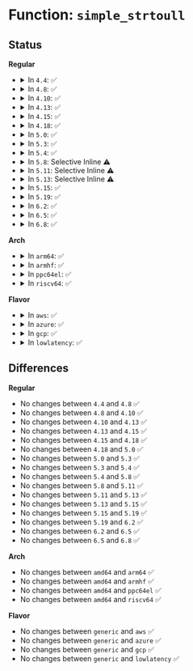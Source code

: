 # Function: <code>simple_strtoull</code>

## Status
<b>Regular</b>
<ul>
<li>
<details>
<summary>In <code>4.4</code>: ✅</summary>

```c
long long unsigned int simple_strtoull(const char *cp, char **endp, unsigned int base);
```

**Collision:** Unique Global

**Inline:** No

**Transformation:** False

**Instances:**

```
In lib/vsprintf.c (ffffffff813f26a0)
Location: lib/vsprintf.c:50
Inline: False
Direct callers:
  - arch/x86/kernel/cpu/mtrr/if.c:mtrr_write
  - arch/x86/kernel/cpu/mtrr/if.c:mtrr_write
  - arch/x86/kernel/early_printk.c:early_serial_init
  - kernel/debug/kdb/kdb_main.c:kdbgetu64arg
  - kernel/debug/kdb/kdb_main.c:kdbgetu64arg
  - security/apparmor/procattr.c:aa_setprocattr_changehat
  - block/cfq-iosched.c:cfq_set_weight_on_dfl
  - lib/cmdline.c:memparse
  - lib/vsprintf.c:vsscanf
  - lib/vsprintf.c:vsscanf
  - drivers/xen/xen-balloon.c:store_target_kb
```
**Symbols:**

```
ffffffff813f26a0-ffffffff813f270d: simple_strtoull (STB_GLOBAL)
```
</details>
</li>
<li>
<details>
<summary>In <code>4.8</code>: ✅</summary>

```c
long long unsigned int simple_strtoull(const char *cp, char **endp, unsigned int base);
```

**Collision:** Unique Global

**Inline:** No

**Transformation:** False

**Instances:**

```
In lib/vsprintf.c (ffffffff81439340)
Location: lib/vsprintf.c:56
Inline: False
Direct callers:
  - arch/x86/kernel/cpu/mtrr/if.c:mtrr_write
  - arch/x86/kernel/cpu/mtrr/if.c:mtrr_write
  - arch/x86/kernel/early_printk.c:early_serial_init
  - kernel/debug/kdb/kdb_main.c:kdbgetu64arg
  - kernel/debug/kdb/kdb_main.c:kdbgetu64arg
  - security/apparmor/procattr.c:aa_setprocattr_changehat
  - block/cfq-iosched.c:cfq_set_weight_on_dfl
  - lib/cmdline.c:memparse
  - lib/vsprintf.c:vsscanf
  - lib/vsprintf.c:vsscanf
  - drivers/xen/xen-balloon.c:store_target_kb
```
**Symbols:**

```
ffffffff81439340-ffffffff814393ad: simple_strtoull (STB_GLOBAL)
```
</details>
</li>
<li>
<details>
<summary>In <code>4.10</code>: ✅</summary>

```c
long long unsigned int simple_strtoull(const char *cp, char **endp, unsigned int base);
```

**Collision:** Unique Global

**Inline:** No

**Transformation:** False

**Instances:**

```
In lib/vsprintf.c (ffffffff81456320)
Location: lib/vsprintf.c:56
Inline: False
Direct callers:
  - arch/x86/kernel/cpu/mtrr/if.c:mtrr_write
  - arch/x86/kernel/cpu/mtrr/if.c:mtrr_write
  - arch/x86/kernel/early_printk.c:early_serial_init
  - kernel/debug/kdb/kdb_main.c:kdbgetu64arg
  - kernel/debug/kdb/kdb_main.c:kdbgetu64arg
  - security/apparmor/procattr.c:aa_setprocattr_changehat
  - block/cfq-iosched.c:cfq_set_weight_on_dfl
  - lib/cmdline.c:memparse
  - lib/vsprintf.c:vsscanf
  - lib/vsprintf.c:vsscanf
  - drivers/xen/xen-balloon.c:store_target_kb
  - drivers/tty/serial/serial_core.c:uart_parse_earlycon
```
**Symbols:**

```
ffffffff81456320-ffffffff8145638d: simple_strtoull (STB_GLOBAL)
```
</details>
</li>
<li>
<details>
<summary>In <code>4.13</code>: ✅</summary>

```c
long long unsigned int simple_strtoull(const char *cp, char **endp, unsigned int base);
```

**Collision:** Unique Global

**Inline:** No

**Transformation:** False

**Instances:**

```
In lib/vsprintf.c (ffffffff818f7c00)
Location: lib/vsprintf.c:57
Inline: False
Direct callers:
  - arch/x86/kernel/cpu/mtrr/if.c:mtrr_write
  - arch/x86/kernel/cpu/mtrr/if.c:mtrr_write
  - arch/x86/kernel/early_printk.c:early_serial_init
  - kernel/debug/kdb/kdb_main.c:kdbgetu64arg
  - kernel/debug/kdb/kdb_main.c:kdbgetu64arg
  - security/apparmor/procattr.c:aa_setprocattr_changehat
  - block/cfq-iosched.c:cfq_set_weight_on_dfl
  - drivers/xen/xen-balloon.c:store_target_kb
  - drivers/tty/serial/serial_core.c:uart_parse_earlycon
  - lib/cmdline.c:memparse
  - lib/vsprintf.c:vsscanf
  - lib/vsprintf.c:vsscanf
```
**Symbols:**

```
ffffffff818f7c00-ffffffff818f7c6d: simple_strtoull (STB_GLOBAL)
```
</details>
</li>
<li>
<details>
<summary>In <code>4.15</code>: ✅</summary>

```c
long long unsigned int simple_strtoull(const char *cp, char **endp, unsigned int base);
```

**Collision:** Unique Global

**Inline:** No

**Transformation:** False

**Instances:**

```
In lib/vsprintf.c (ffffffff8197e680)
Location: lib/vsprintf.c:59
Inline: False
Direct callers:
  - arch/x86/kernel/cpu/mtrr/if.c:mtrr_write
  - arch/x86/kernel/cpu/mtrr/if.c:mtrr_write
  - arch/x86/kernel/early_printk.c:early_serial_init
  - kernel/debug/kdb/kdb_main.c:kdbgetu64arg
  - kernel/debug/kdb/kdb_main.c:kdbgetu64arg
  - security/apparmor/procattr.c:aa_setprocattr_changehat
  - block/cfq-iosched.c:cfq_set_weight_on_dfl
  - drivers/xen/xen-balloon.c:store_target_kb
  - drivers/tty/serial/serial_core.c:uart_parse_earlycon
  - lib/cmdline.c:memparse
  - lib/vsprintf.c:vsscanf
  - lib/vsprintf.c:vsscanf
```
**Symbols:**

```
ffffffff8197e680-ffffffff8197e6ed: simple_strtoull (STB_GLOBAL)
```
</details>
</li>
<li>
<details>
<summary>In <code>4.18</code>: ✅</summary>

```c
long long unsigned int simple_strtoull(const char *cp, char **endp, unsigned int base);
```

**Collision:** Unique Global

**Inline:** No

**Transformation:** False

**Instances:**

```
In lib/vsprintf.c (ffffffff819dabb0)
Location: lib/vsprintf.c:58
Inline: False
Direct callers:
  - arch/x86/kernel/e820.c:parse_memmap_opt
  - arch/x86/kernel/e820.c:parse_memmap_opt
  - arch/x86/kernel/cpu/mtrr/if.c:mtrr_write
  - arch/x86/kernel/cpu/mtrr/if.c:mtrr_write
  - arch/x86/kernel/early_printk.c:early_serial_init
  - kernel/debug/kdb/kdb_main.c:kdbgetu64arg
  - kernel/debug/kdb/kdb_main.c:kdbgetu64arg
  - mm/page_alloc.c:cmdline_parse_core
  - security/apparmor/procattr.c:aa_setprocattr_changehat
  - block/cfq-iosched.c:cfq_set_weight_on_dfl
  - drivers/xen/xen-balloon.c:store_target_kb
  - drivers/tty/serial/serial_core.c:uart_parse_earlycon
  - lib/cmdline.c:memparse
  - lib/vsprintf.c:vsscanf
  - lib/vsprintf.c:vsscanf
```
**Symbols:**

```
ffffffff819dabb0-ffffffff819dac1d: simple_strtoull (STB_GLOBAL)
```
</details>
</li>
<li>
<details>
<summary>In <code>5.0</code>: ✅</summary>

```c
long long unsigned int simple_strtoull(const char *cp, char **endp, unsigned int base);
```

**Collision:** Unique Global

**Inline:** No

**Transformation:** False

**Instances:**

```
In lib/vsprintf.c (ffffffff81a12e50)
Location: lib/vsprintf.c:59
Inline: False
Direct callers:
  - arch/x86/kernel/e820.c:parse_memmap_opt
  - arch/x86/kernel/e820.c:parse_memmap_opt
  - arch/x86/kernel/cpu/mtrr/if.c:mtrr_write
  - arch/x86/kernel/cpu/mtrr/if.c:mtrr_write
  - arch/x86/kernel/early_printk.c:early_serial_init
  - kernel/debug/kdb/kdb_main.c:kdbgetu64arg
  - kernel/debug/kdb/kdb_main.c:kdbgetu64arg
  - mm/page_alloc.c:cmdline_parse_core
  - security/apparmor/procattr.c:aa_setprocattr_changehat
  - drivers/xen/xen-balloon.c:store_target_kb
  - drivers/tty/serial/serial_core.c:uart_parse_earlycon
  - lib/cmdline.c:memparse
  - lib/vsprintf.c:vsscanf
  - lib/vsprintf.c:vsscanf
```
**Symbols:**

```
ffffffff81a12e50-ffffffff81a12ebd: simple_strtoull (STB_GLOBAL)
```
</details>
</li>
<li>
<details>
<summary>In <code>5.3</code>: ✅</summary>

```c
long long unsigned int simple_strtoull(const char *cp, char **endp, unsigned int base);
```

**Collision:** Unique Global

**Inline:** No

**Transformation:** False

**Instances:**

```
In lib/vsprintf.c (ffffffff81a822b0)
Location: lib/vsprintf.c:61
Inline: False
Direct callers:
  - arch/x86/kernel/e820.c:parse_memmap_opt
  - arch/x86/kernel/e820.c:parse_memmap_opt
  - arch/x86/kernel/cpu/mtrr/if.c:mtrr_write
  - arch/x86/kernel/cpu/mtrr/if.c:mtrr_write
  - arch/x86/kernel/early_printk.c:early_serial_init
  - kernel/debug/kdb/kdb_main.c:kdbgetu64arg
  - kernel/debug/kdb/kdb_main.c:kdbgetu64arg
  - mm/page_alloc.c:cmdline_parse_core
  - security/apparmor/procattr.c:aa_setprocattr_changehat
  - drivers/xen/xen-balloon.c:store_target_kb
  - drivers/tty/serial/serial_core.c:uart_parse_earlycon
  - lib/cmdline.c:memparse
  - lib/vsprintf.c:vsscanf
  - lib/vsprintf.c:vsscanf
```
**Symbols:**

```
ffffffff81a822b0-ffffffff81a8231d: simple_strtoull (STB_GLOBAL)
```
</details>
</li>
<li>
<details>
<summary>In <code>5.4</code>: ✅</summary>

```c
long long unsigned int simple_strtoull(const char *cp, char **endp, unsigned int base);
```

**Collision:** Unique Global

**Inline:** No

**Transformation:** False

**Instances:**

```
In lib/vsprintf.c (ffffffff81ab94c0)
Location: lib/vsprintf.c:61
Inline: False
Direct callers:
  - arch/x86/kernel/e820.c:parse_memmap_opt
  - arch/x86/kernel/e820.c:parse_memmap_opt
  - arch/x86/kernel/cpu/mtrr/if.c:mtrr_write
  - arch/x86/kernel/cpu/mtrr/if.c:mtrr_write
  - arch/x86/kernel/early_printk.c:early_serial_init
  - kernel/debug/kdb/kdb_main.c:kdbgetu64arg
  - kernel/debug/kdb/kdb_main.c:kdbgetu64arg
  - mm/page_alloc.c:cmdline_parse_core
  - security/apparmor/procattr.c:aa_setprocattr_changehat
  - drivers/xen/xen-balloon.c:store_target_kb
  - drivers/tty/serial/serial_core.c:uart_parse_earlycon
  - lib/cmdline.c:memparse
  - lib/vsprintf.c:vsscanf
  - lib/vsprintf.c:vsscanf
```
**Symbols:**

```
ffffffff81ab94c0-ffffffff81ab952d: simple_strtoull (STB_GLOBAL)
```
</details>
</li>
<li>
<details>
<summary>In <code>5.8</code>: Selective Inline ⚠️</summary>

```c
long long unsigned int simple_strtoull(const char *cp, char **endp, unsigned int base);
```

**Collision:** Unique Global

**Inline:** Selective

**Transformation:** False

**Instances:**

```
In lib/vsprintf.c (ffffffff815f71f5)
Location: lib/vsprintf.c:64
Inline: True
Inline callers:
  - lib/vsprintf.c:vsscanf
  - lib/vsprintf.c:vsscanf
Direct callers:
  - arch/x86/kernel/cpu/mtrr/if.c:mtrr_write
  - arch/x86/kernel/cpu/mtrr/if.c:mtrr_write
  - arch/x86/kernel/early_printk.c:early_serial_init
  - kernel/debug/kdb/kdb_main.c:kdb_rm
  - kernel/debug/kdb/kdb_main.c:kdb_rm
  - mm/page_alloc.c:cmdline_parse_core
  - security/apparmor/procattr.c:aa_setprocattr_changehat
  - lib/cmdline.c:memparse
  - drivers/pnp/interface.c:resources_store
  - drivers/pnp/interface.c:resources_store
  - drivers/xen/xen-balloon.c:store_target_kb
  - drivers/tty/serial/serial_core.c:uart_parse_earlycon
  - drivers/scsi/scsi_sysfs.c:scsi_scan
  - drivers/scsi/scsi_sysfs.c:scsi_scan
  - drivers/scsi/scsi_sysfs.c:scsi_scan
```
**Symbols:**

```
ffffffff815f4140-ffffffff815f41ad: simple_strtoull (STB_GLOBAL)
```
</details>
</li>
<li>
<details>
<summary>In <code>5.11</code>: Selective Inline ⚠️</summary>

```c
long long unsigned int simple_strtoull(const char *cp, char **endp, unsigned int base);
```

**Collision:** Unique Global

**Inline:** Selective

**Transformation:** False

**Instances:**

```
In lib/vsprintf.c (ffffffff8161b608)
Location: lib/vsprintf.c:64
Inline: True
Inline callers:
  - lib/vsprintf.c:vsscanf
  - lib/vsprintf.c:vsscanf
Direct callers:
  - arch/x86/kernel/cpu/mtrr/if.c:mtrr_write
  - arch/x86/kernel/cpu/mtrr/if.c:mtrr_write
  - arch/x86/kernel/early_printk.c:early_serial_init
  - kernel/debug/kdb/kdb_main.c:kdb_rm
  - kernel/debug/kdb/kdb_main.c:kdb_rm
  - mm/page_alloc.c:cmdline_parse_core
  - security/apparmor/procattr.c:aa_setprocattr_changehat
  - lib/cmdline.c:memparse
  - lib/cmdline.c:get_option
  - lib/cmdline.c:get_option
  - drivers/pnp/interface.c:resources_store
  - drivers/pnp/interface.c:resources_store
  - drivers/xen/xen-balloon.c:store_target_kb
  - drivers/tty/serial/serial_core.c:uart_parse_earlycon
  - drivers/scsi/scsi_sysfs.c:scsi_scan
  - drivers/scsi/scsi_sysfs.c:scsi_scan
  - drivers/scsi/scsi_sysfs.c:scsi_scan
```
**Symbols:**

```
ffffffff816187b0-ffffffff8161881d: simple_strtoull (STB_GLOBAL)
```
</details>
</li>
<li>
<details>
<summary>In <code>5.13</code>: Selective Inline ⚠️</summary>

```c
long long unsigned int simple_strtoull(const char *cp, char **endp, unsigned int base);
```

**Collision:** Unique Global

**Inline:** Selective

**Transformation:** False

**Instances:**

```
In lib/vsprintf.c (ffffffff815fd0f6)
Location: lib/vsprintf.c:89
Inline: True
Direct callers:
  - arch/x86/kernel/cpu/mtrr/if.c:mtrr_write
  - arch/x86/kernel/cpu/mtrr/if.c:mtrr_write
  - arch/x86/kernel/early_printk.c:early_serial_init
  - kernel/debug/kdb/kdb_main.c:kdb_rm
  - kernel/debug/kdb/kdb_main.c:kdb_rm
  - mm/page_alloc.c:cmdline_parse_core
  - security/apparmor/procattr.c:aa_setprocattr_changehat
  - lib/cmdline.c:memparse
  - lib/cmdline.c:get_option
  - lib/cmdline.c:get_option
  - drivers/pnp/interface.c:resources_store
  - drivers/pnp/interface.c:resources_store
  - drivers/xen/xen-balloon.c:store_target_kb
  - drivers/tty/serial/serial_core.c:uart_parse_earlycon
  - drivers/scsi/scsi_sysfs.c:store_scan
  - drivers/scsi/scsi_sysfs.c:store_scan
  - drivers/scsi/scsi_sysfs.c:store_scan
```
**Symbols:**

```
ffffffff815fd030-ffffffff815fd0cb: simple_strtoull (STB_GLOBAL)
```
</details>
</li>
<li>
<details>
<summary>In <code>5.15</code>: ✅</summary>

```c
long long unsigned int simple_strtoull(const char *cp, char **endp, unsigned int base);
```

**Collision:** Unique Global

**Inline:** No

**Transformation:** False

**Instances:**

```
In lib/vsprintf.c (ffffffff8166acc0)
Location: lib/vsprintf.c:90
Inline: False
Direct callers:
  - arch/x86/kernel/cpu/mtrr/if.c:mtrr_write
  - arch/x86/kernel/cpu/mtrr/if.c:mtrr_write
  - arch/x86/kernel/early_printk.c:early_serial_init
  - kernel/debug/kdb/kdb_main.c:kdb_rm
  - kernel/debug/kdb/kdb_main.c:kdb_rm
  - mm/page_alloc.c:cmdline_parse_core
  - security/apparmor/procattr.c:aa_setprocattr_changehat
  - lib/cmdline.c:memparse
  - lib/cmdline.c:get_option
  - lib/cmdline.c:get_option
  - drivers/pnp/interface.c:resources_store
  - drivers/pnp/interface.c:resources_store
  - drivers/xen/xen-balloon.c:target_kb_store
  - drivers/tty/serial/serial_core.c:uart_parse_earlycon
  - drivers/scsi/scsi_sysfs.c:store_scan
  - drivers/scsi/scsi_sysfs.c:store_scan
  - drivers/scsi/scsi_sysfs.c:store_scan
```
**Symbols:**

```
ffffffff8166acc0-ffffffff8166ad5b: simple_strtoull (STB_GLOBAL)
```
</details>
</li>
<li>
<details>
<summary>In <code>5.19</code>: ✅</summary>

```c
long long unsigned int simple_strtoull(const char *cp, char **endp, unsigned int base);
```

**Collision:** Unique Global

**Inline:** No

**Transformation:** False

**Instances:**

```
In lib/vsprintf.c (ffffffff81783540)
Location: lib/vsprintf.c:94
Inline: False
Direct callers:
  - arch/x86/kernel/cpu/mtrr/if.c:mtrr_write
  - arch/x86/kernel/cpu/mtrr/if.c:mtrr_write
  - arch/x86/kernel/early_printk.c:early_serial_init
  - kernel/debug/kdb/kdb_main.c:kdb_rm
  - kernel/debug/kdb/kdb_main.c:kdb_rm
  - mm/page_alloc.c:cmdline_parse_core
  - security/apparmor/procattr.c:aa_setprocattr_changehat
  - lib/cmdline.c:memparse
  - lib/cmdline.c:get_option
  - lib/cmdline.c:get_option
  - drivers/pnp/interface.c:resources_store
  - drivers/pnp/interface.c:resources_store
  - drivers/xen/xen-balloon.c:target_kb_store
  - drivers/tty/serial/serial_core.c:uart_parse_earlycon
  - drivers/scsi/scsi_sysfs.c:store_scan
  - drivers/scsi/scsi_sysfs.c:store_scan
  - drivers/scsi/scsi_sysfs.c:store_scan
```
**Symbols:**

```
ffffffff81783540-ffffffff81783561: simple_strtoull (STB_GLOBAL)
```
</details>
</li>
<li>
<details>
<summary>In <code>6.2</code>: ✅</summary>

```c
long long unsigned int simple_strtoull(const char *cp, char **endp, unsigned int base);
```

**Collision:** Unique Global

**Inline:** No

**Transformation:** False

**Instances:**

```
In lib/vsprintf.c (ffffffff82040550)
Location: lib/vsprintf.c:95
Inline: False
Direct callers:
  - arch/x86/kernel/cpu/mtrr/if.c:mtrr_write
  - arch/x86/kernel/cpu/mtrr/if.c:mtrr_write
  - arch/x86/kernel/early_printk.c:early_serial_init
  - kernel/debug/kdb/kdb_main.c:kdb_rm
  - kernel/debug/kdb/kdb_main.c:kdb_rm
  - mm/page_alloc.c:cmdline_parse_movablecore
  - security/apparmor/procattr.c:aa_setprocattr_changehat
  - drivers/pnp/interface.c:resources_store
  - drivers/pnp/interface.c:resources_store
  - drivers/xen/xen-balloon.c:target_kb_store
  - drivers/tty/serial/serial_core.c:uart_parse_earlycon
  - drivers/scsi/scsi_sysfs.c:store_scan
  - drivers/scsi/scsi_sysfs.c:store_scan
  - drivers/scsi/scsi_sysfs.c:store_scan
  - lib/cmdline.c:memparse
  - lib/cmdline.c:get_option
  - lib/cmdline.c:get_option
```
**Symbols:**

```
ffffffff82040550-ffffffff82040571: simple_strtoull (STB_GLOBAL)
```
</details>
</li>
<li>
<details>
<summary>In <code>6.5</code>: ✅</summary>

```c
long long unsigned int simple_strtoull(const char *cp, char **endp, unsigned int base);
```

**Collision:** Unique Global

**Inline:** No

**Transformation:** False

**Instances:**

```
In lib/vsprintf.c (ffffffff820bea50)
Location: lib/vsprintf.c:95
Inline: False
Direct callers:
  - arch/x86/kernel/cpu/mtrr/if.c:mtrr_write
  - arch/x86/kernel/cpu/mtrr/if.c:mtrr_write
  - arch/x86/kernel/early_printk.c:early_serial_init
  - kernel/debug/kdb/kdb_main.c:kdb_rm
  - kernel/debug/kdb/kdb_main.c:kdb_rm
  - mm/mm_init.c:cmdline_parse_movablecore
  - security/apparmor/procattr.c:aa_setprocattr_changehat
  - drivers/pnp/interface.c:resources_store
  - drivers/pnp/interface.c:resources_store
  - drivers/xen/xen-balloon.c:target_kb_store
  - drivers/tty/serial/serial_core.c:uart_parse_earlycon
  - drivers/scsi/scsi_sysfs.c:store_scan
  - drivers/scsi/scsi_sysfs.c:store_scan
  - drivers/scsi/scsi_sysfs.c:store_scan
  - lib/cmdline.c:memparse
  - lib/cmdline.c:get_option
  - lib/cmdline.c:get_option
```
**Symbols:**

```
ffffffff820bea50-ffffffff820bea71: simple_strtoull (STB_GLOBAL)
```
</details>
</li>
<li>
<details>
<summary>In <code>6.8</code>: ✅</summary>

```c
long long unsigned int simple_strtoull(const char *cp, char **endp, unsigned int base);
```

**Collision:** Unique Global

**Inline:** No

**Transformation:** False

**Instances:**

```
In lib/vsprintf.c (ffffffff821992d0)
Location: lib/vsprintf.c:97
Inline: False
Direct callers:
  - arch/x86/kernel/cpu/mtrr/if.c:mtrr_write
  - arch/x86/kernel/cpu/mtrr/if.c:mtrr_write
  - arch/x86/kernel/early_printk.c:early_serial_init
  - kernel/debug/kdb/kdb_main.c:kdb_rm
  - kernel/debug/kdb/kdb_main.c:kdb_rm
  - mm/mm_init.c:cmdline_parse_movablecore
  - security/apparmor/procattr.c:aa_setprocattr_changehat
  - drivers/pnp/interface.c:resources_store
  - drivers/pnp/interface.c:resources_store
  - drivers/xen/xen-balloon.c:target_kb_store
  - drivers/tty/serial/serial_core.c:uart_parse_earlycon
  - drivers/scsi/scsi_sysfs.c:store_scan
  - drivers/scsi/scsi_sysfs.c:store_scan
  - drivers/scsi/scsi_sysfs.c:store_scan
  - lib/cmdline.c:memparse
  - lib/cmdline.c:get_option
  - lib/cmdline.c:get_option
```
**Symbols:**

```
ffffffff821992d0-ffffffff821992ec: simple_strtoull (STB_GLOBAL)
```
</details>
</li>
</ul>
<b>Arch</b>
<ul>
<li>
<details>
<summary>In <code>arm64</code>: ✅</summary>

```c
long long unsigned int simple_strtoull(const char *cp, char **endp, unsigned int base);
```

**Collision:** Unique Global

**Inline:** No

**Transformation:** False

**Instances:**

```
In lib/vsprintf.c (ffff800010d93b78)
Location: lib/vsprintf.c:61
Inline: False
Direct callers:
  - kernel/debug/kdb/kdb_main.c:kdbgetu64arg
  - kernel/debug/kdb/kdb_main.c:kdbgetu64arg
  - mm/page_alloc.c:cmdline_parse_core
  - security/apparmor/procattr.c:aa_setprocattr_changehat
  - drivers/xen/xen-balloon.c:store_target_kb
  - drivers/tty/serial/serial_core.c:uart_parse_earlycon
  - lib/cmdline.c:memparse
  - lib/vsprintf.c:vsscanf
  - lib/vsprintf.c:vsscanf
```
**Symbols:**

```
ffff800010d93b78-ffff800010d93bf4: simple_strtoull (STB_GLOBAL)
```
</details>
</li>
<li>
<details>
<summary>In <code>armhf</code>: ✅</summary>

```c
long long unsigned int simple_strtoull(const char *cp, char **endp, unsigned int base);
```

**Collision:** Unique Global

**Inline:** No

**Transformation:** False

**Instances:**

```
In lib/vsprintf.c (c0e8fe24)
Location: lib/vsprintf.c:61
Inline: False
Direct callers:
  - kernel/debug/kdb/kdb_main.c:kdbgetu64arg
  - kernel/debug/kdb/kdb_main.c:kdbgetu64arg
  - security/apparmor/procattr.c:aa_setprocattr_changehat
  - drivers/tty/serial/serial_core.c:uart_parse_earlycon
  - lib/cmdline.c:memparse
  - lib/vsprintf.c:vsscanf
  - lib/vsprintf.c:vsscanf
```
**Symbols:**

```
c0e8fe24-c0e8fea0: simple_strtoull (STB_GLOBAL)
```
</details>
</li>
<li>
<details>
<summary>In <code>ppc64el</code>: ✅</summary>

```c
long long unsigned int simple_strtoull(const char *cp, char **endp, unsigned int base);
```

**Collision:** Unique Global

**Inline:** No

**Transformation:** False

**Instances:**

```
In lib/vsprintf.c (c000000000ed8120)
Location: lib/vsprintf.c:61
Inline: False
Direct callers:
  - arch/powerpc/kernel/rtas-proc.c:parse_number
  - kernel/debug/kdb/kdb_main.c:kdbgetu64arg
  - kernel/debug/kdb/kdb_main.c:kdbgetu64arg
  - mm/page_alloc.c:cmdline_parse_core
  - security/apparmor/procattr.c:aa_setprocattr_changehat
  - drivers/tty/serial/serial_core.c:uart_parse_earlycon
  - lib/cmdline.c:memparse
  - lib/vsprintf.c:vsscanf
```
**Symbols:**

```
c000000000ed8120-c000000000ed81bc: simple_strtoull (STB_GLOBAL)
```
</details>
</li>
<li>
<details>
<summary>In <code>riscv64</code>: ✅</summary>

```c
long long unsigned int simple_strtoull(const char *cp, char **endp, unsigned int base);
```

**Collision:** Unique Global

**Inline:** No

**Transformation:** False

**Instances:**

```
In lib/vsprintf.c (ffffffe0008bdbc6)
Location: lib/vsprintf.c:61
Inline: False
Direct callers:
  - mm/page_alloc.c:cmdline_parse_core
  - security/apparmor/procattr.c:aa_setprocattr_changehat
  - drivers/tty/serial/serial_core.c:uart_parse_earlycon
  - lib/cmdline.c:memparse
  - lib/vsprintf.c:vsscanf
```
**Symbols:**

```
ffffffe0008bdbc6-ffffffe0008bdc1a: simple_strtoull (STB_GLOBAL)
```
</details>
</li>
</ul>
<b>Flavor</b>
<ul>
<li>
<details>
<summary>In <code>aws</code>: ✅</summary>

```c
long long unsigned int simple_strtoull(const char *cp, char **endp, unsigned int base);
```

**Collision:** Unique Global

**Inline:** No

**Transformation:** False

**Instances:**

```
In lib/vsprintf.c (ffffffff81a58310)
Location: lib/vsprintf.c:61
Inline: False
Direct callers:
  - arch/x86/kernel/e820.c:parse_memmap_opt
  - arch/x86/kernel/e820.c:parse_memmap_opt
  - arch/x86/kernel/cpu/mtrr/if.c:mtrr_write
  - arch/x86/kernel/cpu/mtrr/if.c:mtrr_write
  - arch/x86/kernel/early_printk.c:early_serial_init
  - kernel/debug/kdb/kdb_main.c:kdbgetu64arg
  - kernel/debug/kdb/kdb_main.c:kdbgetu64arg
  - mm/page_alloc.c:cmdline_parse_core
  - security/apparmor/procattr.c:aa_setprocattr_changehat
  - drivers/tty/serial/serial_core.c:uart_parse_earlycon
  - lib/cmdline.c:memparse
  - lib/vsprintf.c:vsscanf
  - lib/vsprintf.c:vsscanf
```
**Symbols:**

```
ffffffff81a58310-ffffffff81a5837d: simple_strtoull (STB_GLOBAL)
```
</details>
</li>
<li>
<details>
<summary>In <code>azure</code>: ✅</summary>

```c
long long unsigned int simple_strtoull(const char *cp, char **endp, unsigned int base);
```

**Collision:** Unique Global

**Inline:** No

**Transformation:** False

**Instances:**

```
In lib/vsprintf.c (ffffffff81a153f0)
Location: lib/vsprintf.c:61
Inline: False
Direct callers:
  - arch/x86/kernel/e820.c:parse_memmap_opt
  - arch/x86/kernel/e820.c:parse_memmap_opt
  - arch/x86/kernel/cpu/mtrr/if.c:mtrr_write
  - arch/x86/kernel/cpu/mtrr/if.c:mtrr_write
  - arch/x86/kernel/early_printk.c:early_serial_init
  - kernel/debug/kdb/kdb_main.c:kdbgetu64arg
  - kernel/debug/kdb/kdb_main.c:kdbgetu64arg
  - mm/page_alloc.c:cmdline_parse_core
  - security/apparmor/procattr.c:aa_setprocattr_changehat
  - drivers/tty/serial/serial_core.c:uart_parse_earlycon
  - lib/cmdline.c:memparse
  - lib/vsprintf.c:vsscanf
  - lib/vsprintf.c:vsscanf
```
**Symbols:**

```
ffffffff81a153f0-ffffffff81a1545d: simple_strtoull (STB_GLOBAL)
```
</details>
</li>
<li>
<details>
<summary>In <code>gcp</code>: ✅</summary>

```c
long long unsigned int simple_strtoull(const char *cp, char **endp, unsigned int base);
```

**Collision:** Unique Global

**Inline:** No

**Transformation:** False

**Instances:**

```
In lib/vsprintf.c (ffffffff81ac4700)
Location: lib/vsprintf.c:61
Inline: False
Direct callers:
  - arch/x86/kernel/e820.c:parse_memmap_opt
  - arch/x86/kernel/e820.c:parse_memmap_opt
  - arch/x86/kernel/cpu/mtrr/if.c:mtrr_write
  - arch/x86/kernel/cpu/mtrr/if.c:mtrr_write
  - arch/x86/kernel/early_printk.c:early_serial_init
  - kernel/debug/kdb/kdb_main.c:kdbgetu64arg
  - kernel/debug/kdb/kdb_main.c:kdbgetu64arg
  - mm/page_alloc.c:cmdline_parse_core
  - security/apparmor/procattr.c:aa_setprocattr_changehat
  - drivers/xen/xen-balloon.c:store_target_kb
  - drivers/tty/serial/serial_core.c:uart_parse_earlycon
  - lib/cmdline.c:memparse
  - lib/vsprintf.c:vsscanf
  - lib/vsprintf.c:vsscanf
```
**Symbols:**

```
ffffffff81ac4700-ffffffff81ac476d: simple_strtoull (STB_GLOBAL)
```
</details>
</li>
<li>
<details>
<summary>In <code>lowlatency</code>: ✅</summary>

```c
long long unsigned int simple_strtoull(const char *cp, char **endp, unsigned int base);
```

**Collision:** Unique Global

**Inline:** No

**Transformation:** False

**Instances:**

```
In lib/vsprintf.c (ffffffff81ad0bd0)
Location: lib/vsprintf.c:61
Inline: False
Direct callers:
  - arch/x86/kernel/e820.c:parse_memmap_opt
  - arch/x86/kernel/e820.c:parse_memmap_opt
  - arch/x86/kernel/cpu/mtrr/if.c:mtrr_write
  - arch/x86/kernel/cpu/mtrr/if.c:mtrr_write
  - arch/x86/kernel/early_printk.c:early_serial_init
  - kernel/debug/kdb/kdb_main.c:kdbgetu64arg
  - kernel/debug/kdb/kdb_main.c:kdbgetu64arg
  - mm/page_alloc.c:cmdline_parse_core
  - security/apparmor/procattr.c:aa_setprocattr_changehat
  - drivers/xen/xen-balloon.c:store_target_kb
  - drivers/tty/serial/serial_core.c:uart_parse_earlycon
  - lib/cmdline.c:memparse
  - lib/vsprintf.c:vsscanf
  - lib/vsprintf.c:vsscanf
```
**Symbols:**

```
ffffffff81ad0bd0-ffffffff81ad0c3d: simple_strtoull (STB_GLOBAL)
```
</details>
</li>
</ul>

## Differences
<b>Regular</b>
<ul>
<li>
No changes between <code>4.4</code> and <code>4.8</code> ✅
</li>
<li>
No changes between <code>4.8</code> and <code>4.10</code> ✅
</li>
<li>
No changes between <code>4.10</code> and <code>4.13</code> ✅
</li>
<li>
No changes between <code>4.13</code> and <code>4.15</code> ✅
</li>
<li>
No changes between <code>4.15</code> and <code>4.18</code> ✅
</li>
<li>
No changes between <code>4.18</code> and <code>5.0</code> ✅
</li>
<li>
No changes between <code>5.0</code> and <code>5.3</code> ✅
</li>
<li>
No changes between <code>5.3</code> and <code>5.4</code> ✅
</li>
<li>
No changes between <code>5.4</code> and <code>5.8</code> ✅
</li>
<li>
No changes between <code>5.8</code> and <code>5.11</code> ✅
</li>
<li>
No changes between <code>5.11</code> and <code>5.13</code> ✅
</li>
<li>
No changes between <code>5.13</code> and <code>5.15</code> ✅
</li>
<li>
No changes between <code>5.15</code> and <code>5.19</code> ✅
</li>
<li>
No changes between <code>5.19</code> and <code>6.2</code> ✅
</li>
<li>
No changes between <code>6.2</code> and <code>6.5</code> ✅
</li>
<li>
No changes between <code>6.5</code> and <code>6.8</code> ✅
</li>
</ul>
<b>Arch</b>
<ul>
<li>
No changes between <code>amd64</code> and <code>arm64</code> ✅
</li>
<li>
No changes between <code>amd64</code> and <code>armhf</code> ✅
</li>
<li>
No changes between <code>amd64</code> and <code>ppc64el</code> ✅
</li>
<li>
No changes between <code>amd64</code> and <code>riscv64</code> ✅
</li>
</ul>
<b>Flavor</b>
<ul>
<li>
No changes between <code>generic</code> and <code>aws</code> ✅
</li>
<li>
No changes between <code>generic</code> and <code>azure</code> ✅
</li>
<li>
No changes between <code>generic</code> and <code>gcp</code> ✅
</li>
<li>
No changes between <code>generic</code> and <code>lowlatency</code> ✅
</li>
</ul>
